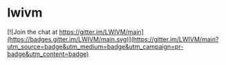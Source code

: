# lwivm

[![Join the chat at https://gitter.im/LWIVM/main](https://badges.gitter.im/LWIVM/main.svg)](https://gitter.im/LWIVM/main?utm_source=badge&utm_medium=badge&utm_campaign=pr-badge&utm_content=badge)